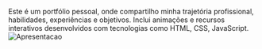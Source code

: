 Este é um portfólio pessoal, onde compartilho minha trajetória profissional, habilidades, experiências e objetivos. Inclui animações e recursos interativos desenvolvidos com tecnologias como HTML, CSS, JavaScript.
![Apresentacao](https://github.com/user-attachments/assets/a301e7ed-7e63-42d2-8e40-6a57708935eb)


